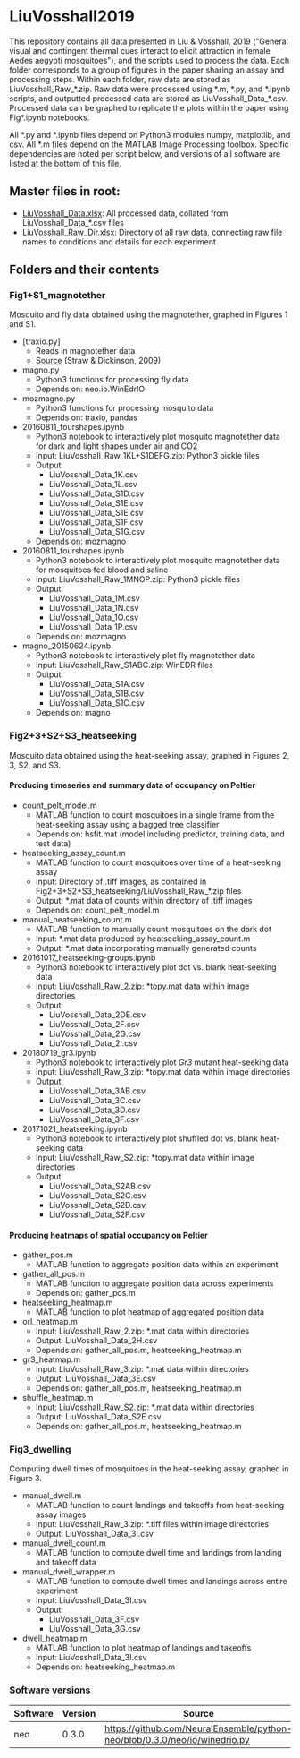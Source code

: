 
# LiuVosshall2019

This repository contains all data presented in Liu & Vosshall, 2019 ("General visual and contingent thermal cues interact to elicit attraction in female Aedes aegypti mosquitoes"), and the scripts used to process the data. Each folder corresponds to a group of figures in the paper sharing an assay and processing steps. Within each folder, raw data are stored as LiuVosshall_Raw_&ast;.zip. Raw data were processed using &ast;.m, &ast;.py, and &ast;.ipynb scripts, and outputted processed data are stored as LiuVosshall_Data_&ast;.csv. Processed data can be graphed to replicate the plots within the paper using Fig&ast;.ipynb notebooks.

All &ast;.py and &ast;.ipynb files depend on Python3 modules numpy, matplotlib, and csv. All &ast;.m files depend on the MATLAB Image Processing toolbox. Specific dependencies are noted per script below, and versions of all software are listed at the bottom of this file.

## Master files in root:

* [LiuVosshall_Data.xlsx](LiuVosshall_Data.xlsx): All processed data, collated from LiuVosshall_Data_&ast;.csv files
* [LiuVosshall_Raw_Dir.xlsx](LiuVosshall_Raw_Dir.xlsx): Directory of all raw data, connecting raw file names to conditions and details for each experiment

## Folders and their contents

### Fig1+S1_magnotether

Mosquito and fly data obtained using the magnotether, graphed in Figures 1 and S1.

* [traxio.py]
  * Reads in magnotether data
  * [Source](https://github.com/motmot/flytrax/blob/master/motmot/flytrax/traxio.py) (Straw & Dickinson, 2009)
* magno.py
  * Python3 functions for processing fly data
  * Depends on: neo.io.WinEdrIO
* mozmagno.py
  * Python3 functions for processing mosquito data
  * Depends on: traxio, pandas
* 20160811_fourshapes.ipynb
  * Python3 notebook to interactively plot mosquito magnotether data for dark and light shapes under air and CO2
  * Input: LiuVosshall_Raw_1KL+S1DEFG.zip: Python3 pickle files
  * Output:
    * LiuVosshall_Data_1K.csv
    * LiuVosshall_Data_1L.csv
    * LiuVosshall_Data_S1D.csv
    * LiuVosshall_Data_S1E.csv
    * LiuVosshall_Data_S1E.csv
    * LiuVosshall_Data_S1F.csv
    * LiuVosshall_Data_S1G.csv
  * Depends on: mozmagno
* 20160811_fourshapes.ipynb
  * Python3 notebook to interactively plot mosquito magnotether data for mosquitoes fed blood and saline
  * Input: LiuVosshall_Raw_1MNOP.zip: Python3 pickle files
  * Output:
    * LiuVosshall_Data_1M.csv
    * LiuVosshall_Data_1N.csv
    * LiuVosshall_Data_1O.csv
    * LiuVosshall_Data_1P.csv
  * Depends on: mozmagno
* magno_20150624.ipynb
  * Python3 notebook to interactively plot fly magnotether data
  * Input: LiuVosshall_Raw_S1ABC.zip: WinEDR files
  * Output:
    * LiuVosshall_Data_S1A.csv
    * LiuVosshall_Data_S1B.csv
    * LiuVosshall_Data_S1C.csv
  * Depends on: magno

### Fig2+3+S2+S3_heatseeking

Mosquito data obtained using the heat-seeking assay, graphed in Figures 2, 3, S2, and S3.

#### Producing timeseries and summary data of occupancy on Peltier

* count_pelt_model.m
  * MATLAB function to count mosquitoes in a single frame from the heat-seeking assay using a bagged tree classifier
  * Depends on: hsfit.mat (model including predictor, training data, and test data)
* heatseeking_assay_count.m
  * MATLAB function to count mosquitoes over time of a heat-seeking assay
  * Input: Directory of .tiff images, as contained in Fig2+3+S2+S3_heatseeking/LiuVosshall_Raw_&ast;.zip files
  * Output: &ast;.mat data of counts within directory of .tiff images
  * Depends on: count_pelt_model.m 
* manual_heatseeking_count.m
  * MATLAB function to manually count mosquitoes on the dark dot
  * Input: &ast;.mat data produced by heatseeking_assay_count.m
  * Output: &ast;.mat data incorporating manually generated counts
* 20161017_heatseeking-groups.ipynb
  * Python3 notebook to interactively plot dot vs. blank heat-seeking data
  * Input: LiuVosshall_Raw_2.zip: &ast;topy.mat data within image directories
  * Output:
    * LiuVosshall_Data_2DE.csv
    * LiuVosshall_Data_2F.csv
    * LiuVosshall_Data_2G.csv
    * LiuVosshall_Data_2I.csv
* 20180719_gr3.ipynb
  * Python3 notebook to interactively plot *Gr3* mutant heat-seeking data
  * Input: LiuVosshall_Raw_3.zip: &ast;topy.mat data within image directories
  * Output:
    * LiuVosshall_Data_3AB.csv
    * LiuVosshall_Data_3C.csv
    * LiuVosshall_Data_3D.csv
    * LiuVosshall_Data_3F.csv
* 20171021_heatseeking.ipynb
  * Python3 notebook to interactively plot shuffled dot vs. blank heat-seeking data
  * Input: LiuVosshall_Raw_S2.zip: &ast;topy.mat data within image directories
  * Output:
    * LiuVosshall_Data_S2AB.csv
    * LiuVosshall_Data_S2C.csv
    * LiuVosshall_Data_S2D.csv
    * LiuVosshall_Data_S2F.csv

#### Producing heatmaps of spatial occupancy on Peltier

* gather_pos.m
  * MATLAB function to aggregate position data within an experiment
* gather_all_pos.m
  * MATLAB function to aggregate position data across experiments
  * Depends on: gather_pos.m
* heatseeking_heatmap.m
  * MATLAB function to plot heatmap of aggregated position data
* orl_heatmap.m
  * Input: LiuVosshall_Raw_2.zip: &ast;.mat data within directories
  * Output: LiuVosshall_Data_2H.csv
  * Depends on: gather_all_pos.m, heatseeking_heatmap.m
* gr3_heatmap.m
  * Input: LiuVosshall_Raw_3.zip: &ast;.mat data within directories
  * Output: LiuVosshall_Data_3E.csv
  * Depends on: gather_all_pos.m, heatseeking_heatmap.m
* shuffle_heatmap.m
  * Input: LiuVosshall_Raw_S2.zip: &ast;.mat data within directories
  * Output: LiuVosshall_Data_S2E.csv
  * Depends on: gather_all_pos.m, heatseeking_heatmap.m

### Fig3_dwelling

Computing dwell times of mosquitoes in the heat-seeking assay, graphed in Figure 3.

* manual_dwell.m
  * MATLAB function to count landings and takeoffs from heat-seeking assay images
  * Input: LiuVosshall_Raw_3.zip: &ast;.tiff files within image directories
  * Output: LiuVosshall_Data_3I.csv
* manual_dwell_count.m
  * MATLAB function to compute dwell time and landings from landing and takeoff data
* manual_dwell_wrapper.m
  * MATLAB function to compute dwell times and landings across entire experiment
  * Input: LiuVosshall_Data_3I.csv
  * Output:
    * LiuVosshall_Data_3F.csv
    * LiuVosshall_Data_3G.csv
* dwell_heatmap.m
  * MATLAB function to plot heatmap of landings and takeoffs
  * Input: LiuVosshall_Data_3I.csv
  * Depends on: heatseeking_heatmap.m

### Software versions

Software | Version | Source
--- | --- | ---
neo | 0.3.0 | https://github.com/NeuralEnsemble/python-neo/blob/0.3.0/neo/io/winedrio.py


